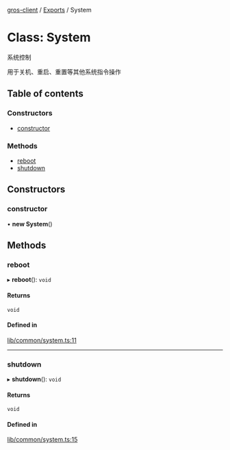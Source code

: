 [gros-client](../README.md) / [Exports](../modules.md) / System

# Class: System

系统控制

用于关机、重启、重置等其他系统指令操作

## Table of contents

### Constructors

- [constructor](System.md#constructor)

### Methods

- [reboot](System.md#reboot)
- [shutdown](System.md#shutdown)

## Constructors

### constructor

• **new System**()

## Methods

### reboot

▸ **reboot**(): `void`

#### Returns

`void`

#### Defined in

[lib/common/system.ts:11](https://github.com/FFTAI/gros_client_js/blob/b59e88e/lib/common/system.ts#L11)

___

### shutdown

▸ **shutdown**(): `void`

#### Returns

`void`

#### Defined in

[lib/common/system.ts:15](https://github.com/FFTAI/gros_client_js/blob/b59e88e/lib/common/system.ts#L15)
